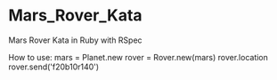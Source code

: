 # Mars_Rover_Kata
Mars Rover Kata in Ruby with RSpec

How to use:
mars = Planet.new
rover = Rover.new(mars)
rover.location
rover.send('f20b10r140')
